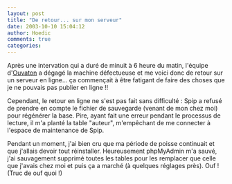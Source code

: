 ```yaml
---
layout: post
title: "De retour... sur mon serveur"
date: 2003-10-10 15:04:12
author: Hoedic
comments: true
categories: 
---
```



Après une intervation qui a duré de minuit à 6 heure du matin, l'équipe d'<a href="http://www.ouvaton.coop/" title="l'hébergeur hébergé">Ouvaton</a> a dégagé la machine défectueuse et me voici donc de retour sur un serveur en ligne... ça commençait à être fatigant de faire des choses que je ne pouvais pas publier en ligne !!

Cependant, le retour en ligne ne s'est pas fait sans difficulté : Spip a refusé de prendre en compte le fichier de sauvegarde (venant de mon chez moi) pour régénérer la base. Pire, ayant fait une erreur pendant le processus de lecture, il m'a planté la table "auteur", m'empêchant de me connecter à l'espace de maintenance de Spip.

Pendant un moment, j'ai bien cru que ma période de poisse continuait et que j'allais devoir tout réinstaller. Heureusement phpMyAdmin m'a sauvé, j'ai sauvagement supprimé toutes les tables pour les remplacer que celle que j'avais chez moi et puis ça a marché (à quelques réglages près). Ouf ! (Truc de ouf quoi !)
